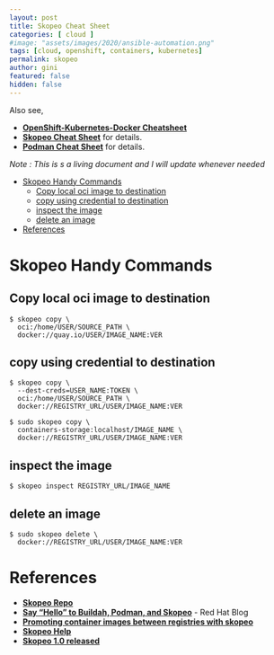 ```yaml
---
layout: post
title: Skopeo Cheat Sheet
categories: [ cloud ]
#image: "assets/images/2020/ansible-automation.png"
tags: [cloud, openshift, containers, kubernetes]
permalink: skopeo
author: gini
featured: false
hidden: false
---
```


Also see,
- **[OpenShift-Kubernetes-Docker Cheatsheet](https://okd.iamgini.com)**
- **[Skopeo Cheat Sheet](skopeo)** for details.
- **[Podman Cheat Sheet](podman)** for details.
  
*Note : This is s a living document and I will update whenever needed*

- [Skopeo Handy Commands](#skopeo-handy-commands)
  - [Copy local oci image to destination](#copy-local-oci-image-to-destination)
  - [copy using credential to destination](#copy-using-credential-to-destination)
  - [inspect the image](#inspect-the-image)
  - [delete an image](#delete-an-image)
- [References](#references)

# Skopeo Handy Commands 

## Copy local oci image to destination
```
$ skopeo copy \
  oci:/home/USER/SOURCE_PATH \
  docker://quay.io/USER/IMAGE_NAME:VER
```
## copy using credential to destination

```
$ skopeo copy \
  --dest-creds=USER_NAME:TOKEN \
  oci:/home/USER/SOURCE_PATH \
  docker://REGISTRY_URL/USER/IMAGE_NAME:VER

$ sudo skopeo copy \
  containers-storage:localhost/IMAGE_NAME \
  docker://REGISTRY_URL/USER/IMAGE_NAME:VER
```

## inspect the image                               

```
$ skopeo inspect REGISTRY_URL/IMAGE_NAME
```

## delete an image

```
$ sudo skopeo delete \
  docker://REGISTRY_URL/USER/IMAGE_NAME:VER
```

# References

- **[Skopeo Repo](https://github.com/containers/skopeo)**
- **[Say “Hello” to Buildah, Podman, and Skopeo](https://servicesblog.redhat.com/2019/10/09/say-hello-to-buildah-podman-and-skopeo/)** - Red Hat Blog
- **[Promoting container images between registries with skopeo](https://www.openshift.com/blog/promoting-container-images-between-registries-with-skopeo)**
- **[Skopeo Help](https://www.systutorials.com/docs/linux/man/1-skopeo/)**
- **[Skopeo 1.0 released](https://www.redhat.com/en/blog/skopeo-10-released)**
